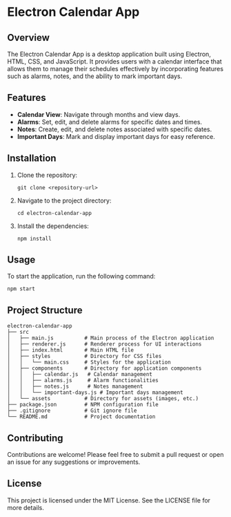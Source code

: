 # Electron Calendar App

## Overview
The Electron Calendar App is a desktop application built using Electron, HTML, CSS, and JavaScript. It provides users with a calendar interface that allows them to manage their schedules effectively by incorporating features such as alarms, notes, and the ability to mark important days.

## Features
- **Calendar View**: Navigate through months and view days.
- **Alarms**: Set, edit, and delete alarms for specific dates and times.
- **Notes**: Create, edit, and delete notes associated with specific dates.
- **Important Days**: Mark and display important days for easy reference.

## Installation
1. Clone the repository:
   ```
   git clone <repository-url>
   ```
2. Navigate to the project directory:
   ```
   cd electron-calendar-app
   ```
3. Install the dependencies:
   ```
   npm install
   ```

## Usage
To start the application, run the following command:
```
npm start
```

## Project Structure
```
electron-calendar-app
├── src
│   ├── main.js          # Main process of the Electron application
│   ├── renderer.js      # Renderer process for UI interactions
│   ├── index.html       # Main HTML file
│   ├── styles           # Directory for CSS files
│   │   └── main.css     # Styles for the application
│   ├── components       # Directory for application components
│   │   ├── calendar.js   # Calendar management
│   │   ├── alarms.js     # Alarm functionalities
│   │   ├── notes.js      # Notes management
│   │   └── important-days.js # Important days management
│   └── assets           # Directory for assets (images, etc.)
├── package.json         # NPM configuration file
├── .gitignore           # Git ignore file
└── README.md            # Project documentation
```

## Contributing
Contributions are welcome! Please feel free to submit a pull request or open an issue for any suggestions or improvements.

## License
This project is licensed under the MIT License. See the LICENSE file for more details.